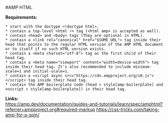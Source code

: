 #AMP HTML

**Requirements:**

	* start with the doctype <!doctype html>. 
	* contain a top-level <html ⚡> tag (<html amp> is accepted as well). 
	* contain <head> and <body> tags (They are optional in HTML). 
	* contain a <link rel="canonical" href="$SOME_URL"> tag inside their head that points to the regular HTML version of the AMP HTML document or to itself if no such HTML version exists. 
	* contain a <meta charset="utf-8"> tag as the first child of their head tag. 
	* contain a <meta name="viewport" content="width=device-width"> tag inside their head tag. It's also recommended to include minimum-scale=1 and initial-scale=1. 
	* contain a <script async src="https://cdn.ampproject.org/v0.js"></script> tag inside their head tag. 
	* contain the AMP boilerplate code (head > style[amp-boilerplate] and noscript > style[amp-boilerplate]) in their head tag. 

**Links:**  
https://amp.dev/documentation/guides-and-tutorials/learn/spec/amphtml?referrer=ampproject.org#required-markup
https://css-tricks.com/taking-amp-for-a-spin/
